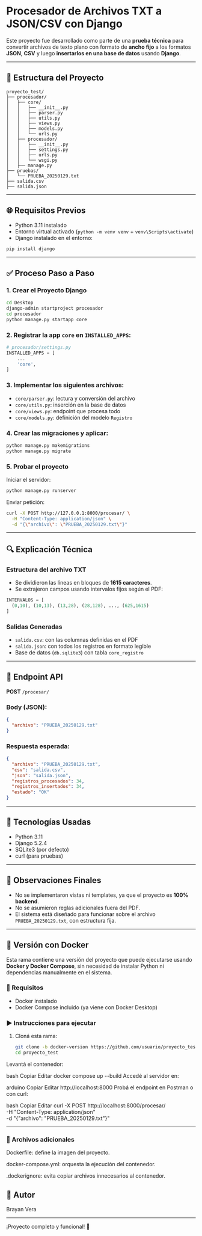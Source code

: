 # Procesador de Archivos TXT a JSON/CSV con Django

Este proyecto fue desarrollado como parte de una **prueba técnica** para convertir archivos de texto plano con formato de **ancho fijo** a los formatos **JSON**, **CSV** y luego **insertarlos en una base de datos** usando **Django**.

---

## 📂 Estructura del Proyecto

```
proyecto_test/
├── procesador/
│   ├── core/
│   │   ├── __init__.py
│   │   ├── parser.py
│   │   ├── utils.py
│   │   ├── views.py
│   │   ├── models.py
│   │   └── urls.py
│   ├── procesador/
│   │   ├── __init__.py
│   │   ├── settings.py
│   │   ├── urls.py
│   │   └── wsgi.py
│   ├── manage.py
├── pruebas/
│   └── PRUEBA_20250129.txt
├── salida.csv
├── salida.json
```

---

## 🌐 Requisitos Previos

- Python 3.11 instalado
- Entorno virtual activado (`python -m venv venv` + `venv\Scripts\activate`)
- Django instalado en el entorno:

```bash
pip install django
```

---

## ✅ Proceso Paso a Paso

### 1. Crear el Proyecto Django

```bash
cd Desktop
django-admin startproject procesador
cd procesador
python manage.py startapp core
```

### 2. Registrar la app `core` en `INSTALLED_APPS`:

```python
# procesador/settings.py
INSTALLED_APPS = [
    ...
    'core',
]
```

### 3. Implementar los siguientes archivos:

- `core/parser.py`: lectura y conversión del archivo
- `core/utils.py`: inserción en la base de datos
- `core/views.py`: endpoint que procesa todo
- `core/models.py`: definición del modelo `Registro`

### 4. Crear las migraciones y aplicar:

```bash
python manage.py makemigrations
python manage.py migrate
```

### 5. Probar el proyecto

Iniciar el servidor:

```bash
python manage.py runserver
```

Enviar petición:

```bash
curl -X POST http://127.0.0.1:8000/procesar/ \
  -H "Content-Type: application/json" \
  -d "{\"archivo\": \"PRUEBA_20250129.txt\"}"
```

---

## 🔍 Explicación Técnica

### Estructura del archivo TXT

- Se dividieron las líneas en bloques de **1615 caracteres**.
- Se extrajeron campos usando intervalos fijos según el PDF:

```python
INTERVALOS = [
  (0,10), (10,13), (13,28), (28,128), ..., (625,1615)
]
```

### Salidas Generadas

- `salida.csv`: con las columnas definidas en el PDF
- `salida.json`: con todos los registros en formato legible
- Base de datos (`db.sqlite3`) con tabla `core_registro`

---

## 🚀 Endpoint API

**POST** `/procesar/`

### Body (JSON):

```json
{
  "archivo": "PRUEBA_20250129.txt"
}
```

### Respuesta esperada:

```json
{
  "archivo": "PRUEBA_20250129.txt",
  "csv": "salida.csv",
  "json": "salida.json",
  "registros_procesados": 34,
  "registros_insertados": 34,
  "estado": "OK"
}
```

---

## 🔧 Tecnologías Usadas

- Python 3.11
- Django 5.2.4
- SQLite3 (por defecto)
- curl (para pruebas)

---

## 🔗 Observaciones Finales

- No se implementaron vistas ni templates, ya que el proyecto es **100% backend**.
- No se asumieron reglas adicionales fuera del PDF.
- El sistema está diseñado para funcionar sobre el archivo `PRUEBA_20250129.txt`, con estructura fija.

---

## 🐳 Versión con Docker

Esta rama contiene una versión del proyecto que puede ejecutarse usando **Docker y Docker Compose**, sin necesidad de instalar Python ni dependencias manualmente en el sistema.

### 🔧 Requisitos

- Docker instalado  
- Docker Compose incluido (ya viene con Docker Desktop)

### ▶️ Instrucciones para ejecutar

1. Cloná esta rama:
   ```bash
   git clone -b docker-version https://github.com/usuario/proyecto_test.git
   cd proyecto_test
Levantá el contenedor:

bash
Copiar
Editar
docker compose up --build
Accedé al servidor en:

arduino
Copiar
Editar
http://localhost:8000
Probá el endpoint en Postman o con curl:

bash
Copiar
Editar
curl -X POST http://localhost:8000/procesar/ \
  -H "Content-Type: application/json" \
  -d "{\"archivo\": \"PRUEBA_20250129.txt\"}"

---
  
### 📁 Archivos adicionales
Dockerfile: define la imagen del proyecto.

docker-compose.yml: orquesta la ejecución del contenedor.

.dockerignore: evita copiar archivos innecesarios al contenedor.

## 🚩 Autor

Brayan Vera

---

¡Proyecto completo y funcional! 🚀


